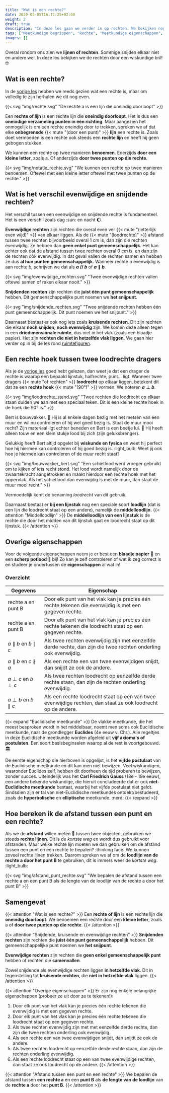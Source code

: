 ```yaml
---
title: "Wat is een rechte?"
date: 2020-08-05T16:17:25+02:00
weight: 2
draft: true
description: "In deze les gaan we verder in op rechten. We bekijken nog eens wat een rechte precies is en gaan vervolgens in op enkele belangrijke eigenschappen van deze rechten. Denk hierbij aan de onderlinge ligging, loodrechte stand, middelloodlijn... We leren ook hoe we de afstand tussen een punt en een rechte kunnen berekenen."
tags: ["Meetkundige begrippen", "Rechte", "Meetkundige eigenschappen", "Afstanden berekenen"]
images: []
---
```

Overal rondom ons zien we **lijnen of rechten**. Sommige snijden elkaar niet en andere wel. In deze les bekijken we de rechten door een wiskundige bril! :nerd_face:

## Wat is een rechte?
In de [vorige les](../basisbegrippen) hebben we reeds gezien wat een rechte is, maar om volledig te zijn herhalen we dit nog even.

{{< svg "img/rechte.svg" "De rechte a is een lijn die oneindig doorloopt" >}}

Een **rechte of lijn** is een rechte lijn die **oneindig doorloopt**. Het is dus een **oneindige verzameling punten in één richting**. Maar aangezien het onmogelijk is om een rechte oneindig door te trekken, spreken we af dat elke **onbegrensde** {{< mute "(door een punt)" >}} **lijn** een rechte is. Zoals doet vermoeden is een rechte ook steeds een **rechte lijn** en heeft hij geen gebogen stukken.

We kunnen een rechte op twee manieren **benoemen**. Enerzijds **door een kleine letter**, zoals a. Of anderzijds **door twee punten op die rechte**.

{{< svg "img/notatie_rechte.svg" "We kunnen een rechte op twee manieren benoemen. Oftewel met een kleine letter oftewel met twee punten op de rechte." >}}

## Wat is het verschil evenwijdige en snijdende rechten?
Het verschil tussen een evenwijdige en snijdende rechte is fundamenteel. Het is een verschil zoals dag :sun: en nacht :moon:.

**Evenwijdige rechten** zijn rechten die overal even ver {{< mute "(letterlijk even wijd)" >}} van elkaar liggen. Als de {{< mute "(loodrechte)" >}} afstand tussen twee rechten bijvoorbeeld overal $1~\si{cm}$ is, dan zijn die rechten evenwijdig. Ze hebben dan **geen enkel punt gemeenschappelijk**. Het kan echter ook dat de afstand tussen twee rechten overal $0~\si{cm}$ is, en dan zijn de rechten òòk evenwijdig. In dat geval vallen de rechten samen en hebben ze dus **al hun punten gemeenschappelijk**. Wanneer rechte $a$ evenwijdig is aan rechte $b$, schrijven we dat als **$a$ // $b$** of **$a \parallel b$**.

{{< svg "img/evenwijdige_rechten.svg" "Twee evenwijdige rechten vallen oftewel samen of raken elkaar nooit." >}}

**Snijdenden rechten** zijn rechten die **juist één punt gemeenschappelijk** hebben. Dit gemeenschappelijke punt noemen we **het snijpunt**.

{{< svg "img/snijdende_rechten.svg" "Twee snijdende rechten hebben één punt gemeenschappelijk. Dit punt noemen we het snijpunt." >}}

Daarnaast bestaat er ook nog iets zoals **kruisende rechten**. Dit zijn rechten die elkaar **noch snijden**, **noch evenwijdig** zijn. We komen deze alleen tegen in een **driedimensionale ruimte**, dus niet in het vlak (zoals een blaadje papier). Het zijn **rechten die niet in hetzelfde vlak liggen**. We gaan hier verder op in bij de les rond [ruimtefiguren](../figuren).

## Een rechte hoek tussen twee loodrechte dragers
Als je de [vorige les](../basisbegrippen) goed hebt gelezen, dan weet je dat een drager de rechte is waarop een bepaald lijnstuk, halfrechte, punt... ligt.
Wanneer twee dragers {{< mute "of rechten" >}} **loodrecht** op elkaar liggen, betekent dit dat ze een **rechte hoek** {{< mute "(90°)" >}} vormen. We noteren **$a \perp b$**. 

{{< svg "img/loodrechte_stand.svg" "Twee rechten die loodrecht op elkaar staan duiden we aan met een speciaal teken. Dit is een kleine rechte hoek in de hoek die 90° is." >}}

Bert is bouwvakker. :construction_worker: Hij is al enkele dagen bezig met het metsen van een muur en wil nu controleren of hij wel goed bezig is. Staat de muur mooi recht? Zijn materiaal ligt echter beneden en Bert is een beetje lui. :sloth: Hij heeft alleen touw en een klein stukje lood bij zich (zijn geluksbrenger).

Gelukkig heeft Bert altijd opgelet bij **wiskunde en fysica** en weet hij perfect hoe hij hiermee kan controleren of hij goed bezig is. :light_bulb: Weet jij ook hoe je hiermee kan controleren of de muur recht staat?

{{< svg "img/bouwvakker_bert.svg" "Een schietlood werd vroeger gebruikt om te kijken of iets recht stond. Het lood wordt namelijk door de zwaartekracht aangetrokken en maakt hierdoor een rechte hoek met het oppervlak. Als het schietlood dan evenwijdig is met de muur, dan staat de muur mooi recht." >}}

Vermoedelijk komt de benaming *loodrecht* van dit gebruik.

Daarnaast bestaat er **bij een lijnstuk** nog een speciale soort **loodlijn** (dat is een lijn die loodrecht staat op een andere), namelijk de **middelloodlijn.** 
{{< attention "Middelloodlijn" >}}
De **middelloodlijn van een lijnstuk** is de rechte die door het midden van dit lijnstuk gaat en loodrecht staat op dit lijnstuk.
{{< /attention >}}

## Overige eigenschappen
Voor de volgende eigenschappen neem je er best een **blaadje papier** :page_with_curl: en een **scherp potlood** :pencil: bij! Zo kan je zelf controleren of wat ik zeg correct is en studeer je ondertussen de **eigenschappen** al wat in!

### Overzicht

| Gegevens                            | Eigenschap                                                                                                           |
|-------------------------------------|----------------------------------------------------------------------------------------------------------------------|
| rechte a en punt B                  | Door elk punt van het vlak kan je precies één rechte tekenen die evenwijdig is met een gegeven rechte.               |
| rechte a en punt B                  | Door elk punt van het vlak kan je precies één rechte tekenen die loodrecht staat op een gegeven rechte.             |
| $a \parallel b$ en $b \parallel c$  | Als twee rechten evenwijdig zijn met eenzelfde derde rechte, dan zijn die twee rechten onderling ook evenwijdig. |
| $a \parallel b$ en $c \nparallel a$ | Als een rechte een van twee evenwijdigen snijdt, dan snijdt ze ook de andere.                                        |
| $a \perp c$ en $b \perp c$          | Als twee rechten loodrecht op eenzelfde derde rechte staan, dan zijn de rechten onderling evenwijdig.                |
| $a \perp b$ en $b \parallel c$      | Als een rechte loodrecht staat op een van twee evenwijdige rechten, dan staat ze ook loodrecht op de andere.         |

{{< expand "Euclidische meetkunde" >}}
De vlakke meetkunde, die het meest besproken wordt in het middelbaar, noemt men soms ook Euclidische meetkunde, naar de grondlegger **Euclides** (4e eeuw v. Chr.). Alle regeltjes in deze Euclidische meetkunde worden afgeleid uit **vijf axioma's of postulaten**. Een soort basisbeginselen waarop al de rest is voortgebouwd. :classical_building:

De eerste eigenschap die hierboven is opgelijst, is het **vijfde postulaat** van de Euclidische meetkunde en dit kan men niet bewijzen. Veel wiskundigen, waaronder Euclides zelf, hebben dit doorheen de tijd proberen te bewijzen, zonder succes. Uiteindelijk was het **Carl Friedrich Gauss** (18e - 19e eeuw), een andere bekende wiskundige, die hieruit concludeerde dat er ook **niet-Euclidische meetkunde** bestaat, waarbij het vijfde postulaat niet geldt. Sindsdien zijn er tal van niet-Euclidische meetkundes ontdekt/bestudeerd, zoals de **hyperbolische** en **elliptische** meetkunde. :nerd:
{{< /expand >}}

## Hoe bereken ik de afstand tussen een punt en een rechte?
Als we de **afstand** willen meten :straight_ruler: tussen twee objecten, gebruiken we steeds **rechte lijnen**. Dit is de *kortste weg* en wordt dus gebruikt voor afstanden. Maar welke rechte lijn moeten we dan gebruiken om de afstand tussen een punt en een rechte te bepalen? :thinking face: We kunnen zoveel rechte lijnen trekken. Daarom spreken we af om de **loodlijn van de rechte a door het punt B** te gebruiken, dit is immers weer de *kortste weg*. :light_bulb:

{{< svg "img/afstand_punt_rechte.svg" "We bepalen de afstand tussen een rechte a en een punt B als de lengte van de loodlijn van de rechte a door het punt B" >}}

## Samengevat
{{< attention "Wat is een rechte?" >}}
Een **rechte of lijn** is een rechte lijn die **oneindig doorloopt**. We benoemen een rechte door een **kleine letter**, zoals a of **door twee punten op die rechte**.
{{< /attention >}}

{{< attention "Snijdende, kruisende en evenwijdige rechten" >}}
**Snijdenden rechten** zijn rechten die **juist één punt gemeenschappelijk** hebben. Dit gemeenschappelijke punt noemen we **het snijpunt**.

**Evenwijdige rechten** zijn rechten die **geen enkel gemeenschappelijk punt** hebben of rechten die **samenvallen**.

Zowel snijdende als evenwijdige rechten liggen **in hetzelfde vlak**. Dit in tegenstelling tot **kruisende rechten**, die **niet in hetzelfde vlak** liggen.
{{< /attention >}}

{{< attention "Overige eigenschappen" >}}
Er zijn nog enkele belangrijke eigenschappen (probeer ze uit door ze te tekenen!):
1. Door elk punt van het vlak kan je precies één rechte tekenen die evenwijdig is met een gegeven rechte.
2. Door elk punt van het vlak kan je precies één rechte tekenen die  loodrecht staat op een gegeven rechte.
3. Als twee rechten evenwijdig zijn met met eenzelfde derde rechte, dan zijn die twee rechten onderling ook evenwijdig.
4. Als een rechte een van twee evenwijdigen snijdt, dan snijdt ze ook de andere.
5. Als twee rechten loodrecht op eenzelfde derde rechte staan, dan zijn de rechten onderling evenwijdig.
6. Als een rechte loodrecht staat op een van twee evenwijdige rechten, dan staat ze ook loodrecht op de andere.
{{< /attention >}}

{{< attention "Afstand tussen een punt en een rechte" >}}
We bepalen de afstand tussen **een rechte a** en een **punt B** als **de lengte van de loodlijn** van de **rechte a** door het **punt B**.
{{< /attention >}}
